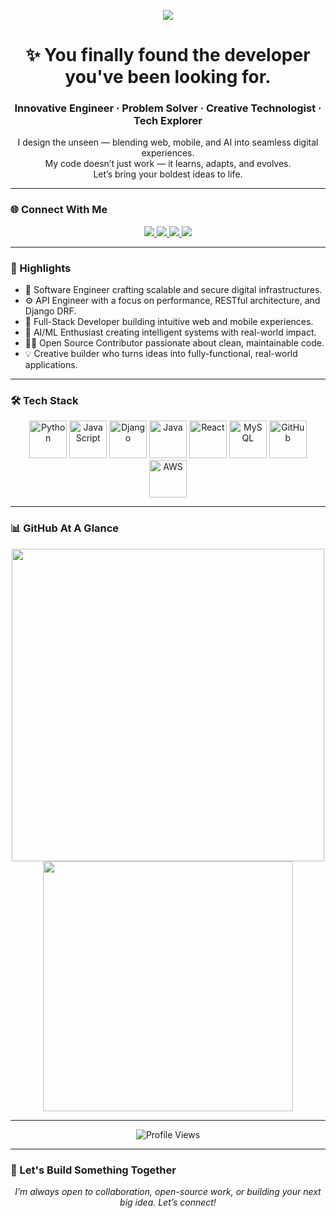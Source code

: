 <p align="center">
  <img src="https://readme-typing-svg.herokuapp.com?color=87CEFA&lines=Hey+there+Tech+Explorer!;Welcome+to+my+Digital+Realm+🚀;Let’s+turn+ideas+into+impact!;Innovation+starts+here+✨" />
</p>

<h1 align="center">✨ You finally found the developer you've been looking for.</h1>

<h3 align="center">
  <strong>Innovative Engineer · Problem Solver · Creative Technologist · Tech Explorer</strong>
</h3>


<p align="center">
  I design the unseen — blending web, mobile, and AI into seamless digital experiences. <br />
  My code doesn’t just work — it learns, adapts, and evolves. <br />
  Let’s bring your boldest ideas to life.
</p>


---

### 🌐 Connect With Me

<p align="center">
  <a href="https://njuguna-kelvin.netlify.app" target="_blank">
    <img src="https://img.shields.io/badge/Portfolio-%231DA1F2?style=for-the-badge&logo=Portfolio&logoColor=white" />
  </a>
  <a href="https://github.com/NjugunaKelvin" target="_blank">
    <img src="https://img.shields.io/badge/GitHub-%2312100E?style=for-the-badge&logo=github&logoColor=white" />
  </a>
  <a href="https://www.linkedin.com/in/njuguna-kelvin" target="_blank">
    <img src="https://img.shields.io/badge/LinkedIn-%230077B5?style=for-the-badge&logo=linkedin&logoColor=white" />
  </a>
  <a href="https://twitter.com/NjugunaVin" target="_blank">
    <img src="https://img.shields.io/badge/Twitter-%231DA1F2?style=for-the-badge&logo=twitter&logoColor=white" />
  </a>
</p>

---

### 🧠 Highlights

- 🧱 Software Engineer crafting scalable and secure digital infrastructures.
- ⚙️ API Engineer with a focus on performance, RESTful architecture, and Django DRF.
- 📱 Full-Stack Developer building intuitive web and mobile experiences.
- 🤖 AI/ML Enthusiast creating intelligent systems with real-world impact.
- 👨‍💻 Open Source Contributor passionate about clean, maintainable code.
- 💡 Creative builder who turns ideas into fully-functional, real-world applications.


---

### 🛠️ Tech Stack

<p align="center">
  <img src="https://techstack-generator.vercel.app/python-icon.svg" width="60" alt="Python" />
  <img src="https://techstack-generator.vercel.app/js-icon.svg" width="60" alt="JavaScript" />
  <img src="https://techstack-generator.vercel.app/django-icon.svg" width="60" alt="Django" />
  <img src="https://techstack-generator.vercel.app/java-icon.svg" width="60" alt="Java" />
  <img src="https://techstack-generator.vercel.app/react-icon.svg" width="60" alt="React" />
  <img src="https://techstack-generator.vercel.app/mysql-icon.svg" width="60" alt="MySQL" />
  <img src="https://techstack-generator.vercel.app/github-icon.svg" width="60" alt="GitHub" />
  <img src="https://techstack-generator.vercel.app/aws-icon.svg" width="60" alt="AWS" />
</p>

---

### 📊 GitHub At A Glance

<p align="center">
  <img width="500" src="https://github-readme-stats.vercel.app/api?username=NjugunaKelvin&show_icons=true&theme=vision-friendly-dark" />
  <img width="400" src="https://github-readme-stats.vercel.app/api/top-langs/?username=NjugunaKelvin&layout=compact&theme=vision-friendly-dark" />
</p>

---

<p align="center">
  <img src="https://komarev.com/ghpvc/?username=NjugunaKelvin&style=for-the-badge&color=orange" alt="Profile Views"/>
</p>

---

### 💬 Let's Build Something Together

<p align="center"><em>I’m always open to collaboration, open-source work, or building your next big idea. Let’s connect!</em></p>
